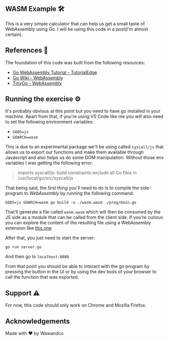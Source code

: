 ## WASM Example 🛠️

This is a very simple calculator that can help us get a small taste of WebAssembly using Go.
I will be using this code in a post(I'm almost certain).

## References 📑
The foundation of this code was built from the following resources:
-  [Go WebAssembly Tutorial - TutorialEdge](https://tutorialedge.net/golang/go-webassembly-tutorial/)
- [Go Wiki - WebAssembly](https://github.com/golang/go/wiki/WebAssembly#webassembly)
- [TinyGo - WebAssembly](https://tinygo.org/docs/guides/webassembly/)

## Running the exercise ⚙️
It's probably obvious at this point but you need to have go installed in your machine.
Apart from that, if you're using VS Code like me you will also need to set the following environment variables:
- `GOOS=js`
- `GOARCH=wasm`

This is due to an experimental package we'll be using called `syscall/js` that allows us to export our functions and make them available through Javascript and also helps us do some DOM manipulation. Without those env variables I was getting the following error:

> imports syscall/js: build constraints exclude all Go files in /usr/local/go/src/syscall/js

That being said, the first thing you'll need to do is to compile the side-program to *WebAssembly* by running the following command:

```
GOOS=js GOARCH=wasm go build -o ./wasm.wasm ./prog/main.go
```
That'll generate a file called `wasm.wasm` which will then be consumed by the JS side as a module that can be called from the client side.
If you're curious you can explore the content of the resulting file using a WebAssembly extension like [this one](https://marketplace.visualstudio.com/items?itemName=dtsvet.vscode-wasm)

After that, you just need to start the server:
```
go run server.go
```
And then go to `localhost:8080`.

From that point you should be able to interact with the go program by pressing the button in the UI or by using the dev tools of your browser to call the function that was exported.

## Support ⚠️
For now, this code should only work on Chrome and Mozilla Firefox.

## Acknowledgements
Made with ❤️ by Wawandco
